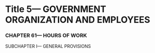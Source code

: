 
# Title 5— GOVERNMENT ORGANIZATION AND EMPLOYEES
### CHAPTER 61— HOURS OF WORK

SUBCHAPTER I— GENERAL PROVISIONS
